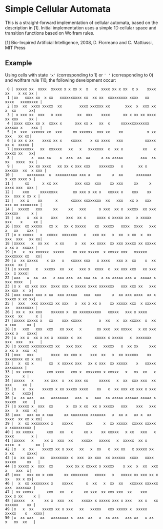 # Simple Cellular Automata

This is a straight-forward implementation of cellular automata, based on the description in [1].
Initial implementation uses a simple 1D cellular space and transition functions based on Wolfram rules.

[1] Bio-Inspired Artificial Intelligence, 2008, D. Florreano and C. Mattiussi, MIT Press

## Example

Using cells with state `'x'` (corresponding to 1) or `' '` (corresponding to 0) and wolfram rule 110, the following development occur:

     0 | xxxxx xx  xxxx  xxxxx x x xx x  x   x  xxxx xx x xx  x x    xxxx xx    x xx xx |
     1 |xx   xxxx xx  x xx   xxxxxxxxxx xx  xx xx  xxxxxxxxx xxxx   xx  xxxx   xxxxxxxx |
     2 |xx  xx  xxxx xxxxx  xx        xxxx xxxxxx xx       xxx  x  xxx xx  x  xx      xx|
     3 | x xxx xx  xxx   x xxx       xx  xxx    xxxx      xx x xx xx xxxx xx xxx     xx |
     4 |xxxx xxxx xx x  xxxx x      xxx xx x   xx  x     xxxxxxxxxxxxx  xxxxxx x    xxx |
     5 |x  xxx  xxxxxx xx  xxx     xx xxxxxx  xxx xx    xx           x xx    xxx   xx xx|
     6 |x xx x xx    xxxx xx x    xxxxx    x xx xxxx   xxx          xxxxx   xx x  xxxxx |
     7 |xxxxxxxxx   xx  xxxxxx   xx   x   xxxxxxx  x  xx x         xx   x  xxxxx xx   xx|
     8 |        x  xxx xx    x  xxx  xx  xx     x xx xxxxx        xxx  xx xx   xxxx  xx |
     9 |       xx xx xxxx   xx xx x xxx xxx    xxxxxxx   x       xx x xxxxxx  xx  x xxx |
    10 |      xxxxxxxx  x  xxxxxxxxxx xxx x   xx     x  xx      xxxxxxx    x xxx xxxx x |
    11 |     xx      x xx xx        xxx xxx  xxx    xx xxx     xx     x   xxxx xxx  xxx |
    12 |    xxx     xxxxxxxx       xx xxx x xx x   xxxxx x    xxx    xx  xx  xxx x xx x |
    13 |   xx x    xx      x      xxxxx xxxxxxxx  xx   xxx   xx x   xxx xxx xx xxxxxxxx |
    14 |  xxxxx   xxx     xx     xx   xxx      x xxx  xx x  xxxxx  xx xxx xxxxxx      x |
    15 | xx   x  xx x    xxx    xxx  xx x     xxxx x xxxxx xx   x xxxxx xxx    x     xx |
    16 |xxx  xx xxxxx   xx x   xx x xxxxx    xx  xxxxx   xxxx  xxxx   xxx x   xx    xxx |
    17 |x x xxxxx   x  xxxxx  xxxxxxx   x   xxx xx   x  xx  x xx  x  xx xxx  xxx   xx xx|
    18 |xxxxx   x  xx xx   x xx     x  xx  xx xxxx  xx xxx xxxxx xx xxxxx x xx x  xxxxx |
    19 |x   x  xx xxxxxx  xxxxx    xx xxx xxxxx  x xxxxx xxx   xxxxxx   xxxxxxxx xx   xx|
    20 |x  xx xxxxx    x xx   x   xxxxx xxx   x xxxx   xxx x  xx    x  xx      xxxx  xx |
    21 |x xxxxx   x   xxxxx  xx  xx   xxx x  xxxx  x  xx xxx xxx   xx xxx     xx  x xxxx|
    22 |xxx   x  xx  xx   x xxx xxx  xx xxx xx  x xx xxxxx xxx x  xxxxx x    xxx xxxx   |
    23 |x x  xx xxx xxx  xxxx xxx x xxxxx xxxx xxxxxxx   xxx xxx xx   xxx   xx xxx  x  x|
    24 |xxx xxxxx xxx x xx  xxx xxxxx   xxx  xxx     x  xx xxx xxxx  xx x  xxxxx x xx xx|
    25 |  xxx   xxx xxxxxx xx xxx   x  xx x xx x    xx xxxxx xxx  x xxxxx xx   xxxxxxxx |
    26 | xx x  xx xxx    xxxxxx x  xx xxxxxxxxxx   xxxxx   xxx x xxxx   xxxx  xx      x |
    27 |xxxxx xxxxx x   xx    xxx xxxxx        x  xx   x  xx xxxxx  x  xx  x xxx     xx |
    28 |x   xxx   xxx  xxx   xx xxx   x       xx xxx  xx xxxxx   x xx xxx xxxx x    xxxx|
    29 |x  xx x  xx x xx x  xxxxx x  xx      xxxxx x xxxxx   x  xxxxxxx xxx  xxx   xx   |
    30 |x xxxxx xxxxxxxxxx xx   xxx xxx     xx   xxxxx   x  xx xx     xxx x xx x  xxx  x|
    31 |xxx   xxx        xxxx  xx xxx x    xxx  xx   x  xx xxxxxx    xx xxxxxxxx xx x xx|
    32 |  x  xx x       xx  x xxxxx xxx   xx x xxx  xx xxxxx    x   xxxxx      xxxxxxxx |
    33 | xx xxxxx      xxx xxxx   xxx x  xxxxxxx x xxxxx   x   xx  xx   x     xx      x |
    34 |xxxxx   x     xx xxx  x  xx xxx xx     xxxxx   x  xx  xxx xxx  xx    xxx     xx |
    35 |x   x  xx    xxxxx x xx xxxxx xxxx    xx   x  xx xxx xx xxx x xxx   xx x    xxxx|
    36 |x  xx xxx   xx   xxxxxxxx   xxx  x   xxx  xx xxxxx xxxxxx xxxxx x  xxxxx   xx   |
    37 |x xxxxx x  xxx  xx      x  xx x xx  xx x xxxxx   xxx    xxx   xxx xx   x  xxx  x|
    38 |xxx   xxx xx x xxx     xx xxxxxxxx xxxxxxx   x  xx x   xx x  xx xxxx  xx xx x xx|
    39 |  x  xx xxxxxxxx x    xxxxx      xxx     x  xx xxxxx  xxxxx xxxxx  x xxxxxxxxxx |
    40 | xx xxxxx      xxx   xx   x     xx x    xx xxxxx   x xx   xxx   x xxxx        x |
    41 |xxxxx   x     xx x  xxx  xx    xxxxx   xxxxx   x  xxxxx  xx x  xxxx  x       xx |
    42 |x   x  xx    xxxxx xx x xxx   xx   x  xx   x  xx xx   x xxxxx xx  x xx      xxxx|
    43 |x  xx xxx   xx   xxxxxxxx x  xxx  xx xxx  xx xxxxxx  xxxx   xxxx xxxxx     xx   |
    44 |x xxxxx x  xxx  xx      xxx xx x xxxxx x xxxxx    x xx  x  xx  xxx   x    xxx  x|
    45 |xxx   xxx xx x xxx     xx xxxxxxxx   xxxxx   x   xxxxx xx xxx xx x  xx   xx x xx|
    46 |  x  xx xxxxxxxx x    xxxxx      x  xx   x  xx  xx   xxxxxx xxxxxx xxx  xxxxxxx |
    47 | xx xxxxx      xxx   xx   x     xx xxx  xx xxx xxx  xx    xxx    xxx x xx     x |
    48 |xxxxx   x     xx x  xxx  xx    xxxxx x xxxxx xxx x xxx   xx x   xx xxxxxx    xx |
    49 |x   x  xx    xxxxx xx x xxx   xx   xxxxx   xxx xxxxx x  xxxxx  xxxxx    x   xxxx|
    50 |x  xx xxx   xx   xxxxxxxx x  xxx  xx   x  xx xxx   xxx xx   x xx   x   xx  xx   |
